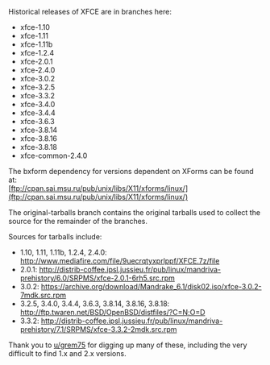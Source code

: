 Historical releases of XFCE are in branches here:  
- xfce-1.10
- xfce-1.11
- xfce-1.11b
- xfce-1.2.4
- xfce-2.0.1
- xfce-2.4.0
- xfce-3.0.2
- xfce-3.2.5
- xfce-3.3.2
- xfce-3.4.0
- xfce-3.4.4
- xfce-3.6.3
- xfce-3.8.14
- xfce-3.8.16
- xfce-3.8.18
- xfce-common-2.4.0
  
The bxform dependency for versions dependent on XForms can be found at:  
[ftp://cpan.sai.msu.ru/pub/unix/libs/X11/xforms/linux/](ftp://cpan.sai.msu.ru/pub/unix/libs/X11/xforms/linux/)

The original-tarballs branch contains the original tarballs used to collect the source for the remainder of the branches.

Sources for tarballs include:
- 1.10, 1.11, 1.11b, 1.2.4, 2.4.0: http://www.mediafire.com/file/9uecrqtyxprlppf/XFCE.7z/file
- 2.0.1: http://distrib-coffee.ipsl.jussieu.fr/pub/linux/mandriva-prehistory/6.0/SRPMS/xfce-2.0.1-6rh5.src.rpm
- 3.0.2: https://archive.org/download/Mandrake_6.1/disk02.iso/xfce-3.0.2-7mdk.src.rpm
- 3.2.5, 3.4.0, 3.4.4, 3.6.3, 3.8.14, 3.8.16, 3.8.18: http://ftp.twaren.net/BSD/OpenBSD/distfiles/?C=N;O=D
- 3.3.2: http://distrib-coffee.ipsl.jussieu.fr/pub/linux/mandriva-prehistory/7.1/SRPMS/xfce-3.3.2-2mdk.src.rpm

Thank you to [u/grem75](https://reddit.com/u/grem75) for digging up many of these, including the very difficult to find 1.x and 2.x versions.
